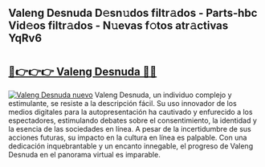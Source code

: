 ## Valeng Desnuda D𝚎sn𝚞dos filtr𝚊dos - Parts-hbc Vid𝚎os filtr𝚊dos - N𝚞evas f𝚘tos atr𝚊ctivas YqRv6

# <h2><a href="http://mb8itq.tromn.icu/?c=Valeng+Desnuda">🔗👉👉👉 Valeng Desnuda 🔗🔗</a></h2>

[![Valeng Desnuda nuevo](https://i.imgur.com/pEAQMta.gif)](http://mb8itq.tromn.icu/?c=Valeng+Desnuda)
Valeng Desnuda, un individuo complejo y estimulante, se resiste a la descripción fácil. Su uso innovador de los medios digitales para la autopresentación ha cautivado y enfurecido a los espectadores, estimulando debates sobre el consentimiento, la identidad y la esencia de las sociedades en línea. A pesar de la incertidumbre de sus acciones futuras, su impacto en la cultura en línea es palpable. Con una dedicación inquebrantable y un encanto innegable, el progreso de Valeng Desnuda en el panorama virtual es imparable.
